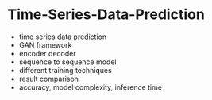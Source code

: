 # Time-Series-Data-Prediction
- time series data prediction
- GAN framework
- encoder decoder
- sequence to sequence model
- different training techniques
- result comparison
- accuracy, model complexity, inference time
